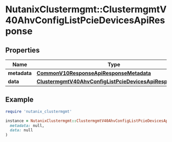 # NutanixClustermgmt::ClustermgmtV40AhvConfigListPcieDevicesApiResponse

## Properties

| Name | Type | Description | Notes |
| ---- | ---- | ----------- | ----- |
| **metadata** | [**CommonV10ResponseApiResponseMetadata**](CommonV10ResponseApiResponseMetadata.md) |  | [optional] |
| **data** | [**ClustermgmtV40AhvConfigListPcieDevicesApiResponseData**](ClustermgmtV40AhvConfigListPcieDevicesApiResponseData.md) |  | [optional] |

## Example

```ruby
require 'nutanix_clustermgmt'

instance = NutanixClustermgmt::ClustermgmtV40AhvConfigListPcieDevicesApiResponse.new(
  metadata: null,
  data: null
)
```

